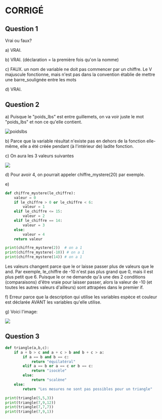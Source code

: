 # CORRIGÉ

## Question 1

Vrai ou faux?

a) VRAI.

b) VRAI. (déclaration = la première fois qu'on la nomme)

c) FAUX. un nom de variable ne doit pas commencer par un chiffre. Le V majuscule fonctionne, mais n'est pas dans la convention établie de mettre une barre_soulignée entre les mots

d) VRAI.




## Question 2

a) Puisque le "poids_lbs" est entre guillemets, on va voir juste le mot "poids_lbs" et non ce qu'elle contient.

![poidslbs](img/poids.png)

b) Parce que la variable résultat n'existe pas en dehors de la fonction elle-même, elle a été créée pendant (à l'intérieur de) ladite fonction.


c) On aura les 3 valeurs suivantes

![](img/question2.png)

d) Pour avoir 4, on pourrait appeler chiffre_mystere(20) par exemple.

e)

```py
def chiffre_mystere(le_chiffre):
    valeur = 0
    if le_chiffre > 0 or le_chiffre < 6:
        valeur = 1
    elif le_chiffre <= 15:
        valeur = 2
    elif le_chiffre == 14:
        valeur = 3
    else:
        valeur = 4
    return valeur

print(chiffre_mystere(2))  # on a 1
print(chiffre_mystere(-10)) # on a 1
print(chiffre_mystere(14)) # on a 1
```
Les valeurs changent parce que le or laisse passer plus de valeurs que le and. Par exemple, le_chiffre de -10 n'est pas plus grand que 0, mais il est plus petit que 6. Puisque le or ne demande qu'à une des 2 conditions (comparaisons) d'être vraie pour laisser passer, alors la valeur de -10 (et toutes les autres valeurs d'ailleurs) sont attrapées dans le premier if.

f) Erreur parce que la description qui utilise les variables espèce et couleur est déclarée AVANT les variables qu'elle utilise.

g) Voici l'image:

![](img/retraite-Corrige.PNG)


## Question 3

```py
def triangle(a,b,c):
    if a + b > c and a + c > b and b + c > a:
        if a == b and b == c:
            return "équilatéral"
        elif a == b or a == c or b == c:
            return "isocèle"
        else:
            return "scalène"
    else:
        return "Les mesures ne sont pas possibles pour un triangle"

print(triangle(5,5,3))
print(triangle(7,9,12))
print(triangle(7,7,7))
print(triangle(7,9,1))
```

